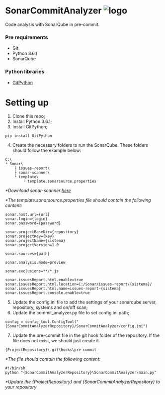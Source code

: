 # SonarCommitAnalyzer ![logo](https://s3-ap-northeast-1.amazonaws.com/qiita-tag-image/acaa785eea912847ad246c30f4673f58f8748882/medium.jpg?1468193129)
Code analysis with SonarQube in pre-commit.

### Pre requirements
- Git
- Python 3.6.1
- SonarQube

### Python libraries
- [GitPython](https://gitpython.readthedocs.io/en/stable/index.html)

# Setting up
1. Clone this repo;
2. Install Python 3.6.1;
3. Install GitPython;
```
pip install GitPython
```
4. Create the necessary folders to run the SonarQube. These folders should follow the example below:
```
C:\
└ Sonar\
    ├ issues-report\
    ├ sonar-scanner\
    └ template\
        └ template.sonarsource.properties
```
_*Download sonar-scanner [here](https://docs.sonarqube.org/display/SCAN/Analyzing+with+SonarQube+Scanner)_

_*The template.sonarsource.properties file should contain the following content:_
```
sonar.host.url={url}
sonar.login={login}
sonar.password={password}

sonar.projectBaseDir={repository}
sonar.projectKey={key}
sonar.projectName={sistema}
sonar.projectVersion=1.0

sonar.sources={path}

sonar.analysis.mode=preview

sonar.exclusions=**/*.js

sonar.issuesReport.html.enable=true
sonar.issuesReport.html.location=C:/Sonar/issues-report/{sistema}/
sonar.issuesReport.html.name=issues-report-{sistema}
sonar.issuesReport.console.enable=true
```

5. Update the config.ini file to add the settings of your sonarqube server, repository, systems and on/off scan;
6. Update the commit_analyzer.py file to set config.ini path;
```
config = config_tool.ConfigTool("{SonarCommitAnalyzerRepository}/SonarCommitAnalyzer/config.ini")
```
7. Update the pre-commit file in the git hook folder of the repository. If the file does not exist, we should just create it.
```
{ProjectRepository}\.git\hooks\pre-commit
```

_*The file should contain the following content:_
```
#!/bin/sh
python "{SonarCommitAnalyzerRepository}\SonarCommitAnalyzer\main.py"
```
_*Update the {ProjectRepository} and {SonarCommitAnalyzerRepository} to your repository_
